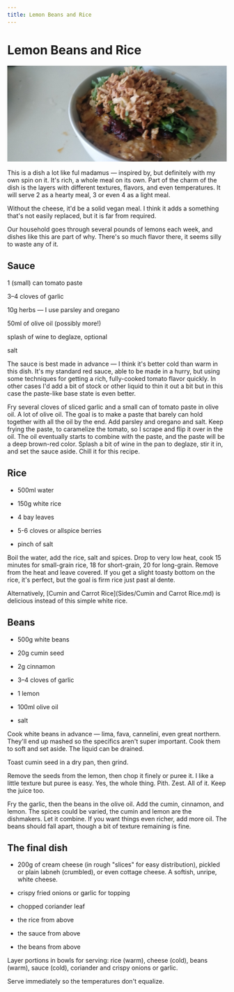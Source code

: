 ```yaml
---
title: Lemon Beans and Rice
---
```




# Lemon Beans and Rice

![lemon-garlic-beans](lemon-garlic-beans.jpg)

This is a dish a lot like ful madamus — inspired by, but definitely with my own spin on it. It's rich, a whole meal on its own. Part of the charm of the dish is the layers with different textures, flavors, and even temperatures. It will serve 2 as a hearty meal, 3 or even 4 as a light meal.

Without the cheese, it'd be a solid vegan meal. I think it adds a something that's not easily replaced, but it is far from required.

Our household goes through several pounds of lemons each week, and dishes like this are part of why. There's so much flavor there, it seems silly to waste any of it.


## Sauce



1 (small) can tomato paste

3–4 cloves of garlic

10g herbs — I use parsley and oregano

50ml of olive oil (possibly more!)

splash of wine to deglaze, optional

salt



The sauce is best made in advance — I think it's better cold than warm in this dish. It's my standard red sauce, able to be made in a hurry, but using some techniques for getting a rich, fully-cooked tomato flavor quickly. In other cases I'd add a bit of stock or other liquid to thin it out a bit but in this case the paste-like base state is even better.

Fry several cloves of sliced garlic and a small can of tomato paste in olive oil. A lot of olive oil. The goal is to make a paste that barely can hold together with all the oil by the end. Add parsley and oregano and salt. Keep frying the paste, to caramelize the tomato, so I scrape and flip it over in the oil. The oil eventually starts to combine with the paste, and the paste will be a deep brown-red color. Splash a bit of wine in the pan to deglaze, stir it in, and set the sauce aside. Chill it for this recipe.

## Rice

- 500ml water

- 150g white rice

- 4 bay leaves

- 5-6 cloves or allspice berries

- pinch of salt

Boil the water, add the rice, salt and spices. Drop to very low heat, cook 15 minutes for small-grain rice, 18 for short-grain, 20 for long-grain. Remove from the heat and leave covered. If you get a slight toasty bottom on the rice, it's perfect, but the goal is firm rice just past al dente.



Alternatively, [Cumin and Carrot Rice](Sides/Cumin and Carrot Rice.md)  is delicious instead of this simple white rice.

## Beans

- 500g white beans

- 20g cumin seed

- 2g cinnamon

- 3–4 cloves of garlic

- 1 lemon

- 100ml olive oil

- salt



Cook white beans in advance — lima, fava, cannelini, even great northern. They'll end up mashed so the specifics aren't super important. Cook them to soft and set aside. The liquid can be drained.



Toast cumin seed in a dry pan, then grind.

Remove the seeds from the lemon, then chop it finely or puree it. I like a little texture but puree is easy. Yes, the whole thing. Pith. Zest. All of it. Keep the juice too.

Fry the garlic, then the beans in the olive oil. Add the cumin, cinnamon, and lemon. The spices could be varied, the cumin and lemon are the dishmakers. Let it combine. If you want things even richer, add more oil. The beans should fall apart, though a bit of texture remaining is fine.

## The final dish

- 200g of cream cheese (in rough "slices" for easy distribution), pickled or plain labneh (crumbled), or even cottage cheese. A softish, unripe, white cheese.

- crispy fried onions or garlic for topping

- chopped coriander leaf

- the rice from above

- the sauce from above

- the beans from above


Layer portions in bowls for serving: rice (warm), cheese (cold), beans (warm), sauce (cold), coriander and crispy onions or garlic. 


Serve immediately so the temperatures don't equalize.